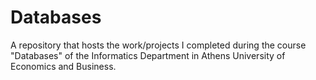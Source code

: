 # Databases
A repository that hosts the work/projects I completed during the course "Databases" of the Informatics Department in Athens University of Economics and Business.
